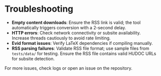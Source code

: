 # Troubleshooting

- **Empty content downloads**: Ensure the RSS link is valid; the tool automatically triggers conversion with a 2-second delay.
- **HTTP errors**: Check network connectivity or subsite availability. Increase threads cautiously to avoid rate limiting.
- **Evid format issues**: Verify LaTeX dependencies if compiling manually.
- **RSS parsing failures**: Validate RSS file format; use sample files from `tests/data/` for testing. Ensure the RSS file contains valid HUDOC URLs for subsite detection.

For more issues, check logs or open an issue on the repository.
